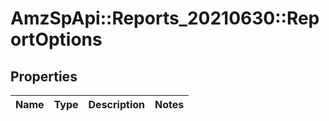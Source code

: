 # AmzSpApi::Reports_20210630::ReportOptions

## Properties
Name | Type | Description | Notes
------------ | ------------- | ------------- | -------------

